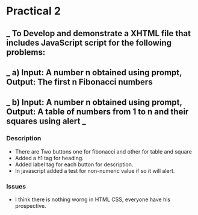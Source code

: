 # Practical 2
## _ To Develop and demonstrate a XHTML file that includes JavaScript script for the following problems: 
## _       a) Input: A number n obtained using prompt, Output: The first n Fibonacci numbers
## _       b) Input: A number n obtained using prompt, Output: A table of numbers from 1 to n and their squares using alert _

### Description
- There are Two buttons one for fibonacci and other for table and square 
- Added a h1 tag for heading.
- Added label tag for each button for description. 
- In javascript added a test for non-numeric value if so it will alert. 
### Issues
- I think there is nothing worng in HTML CSS, everyone have his prospective.
